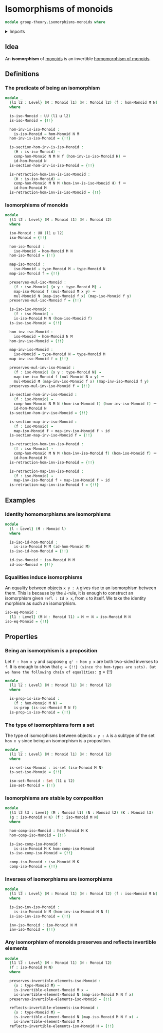 # Isomorphisms of monoids

```agda
module group-theory.isomorphisms-monoids where
```

<details><summary>Imports</summary>

```agda
open import category-theory.isomorphisms-in-large-precategories

open import foundation.function-types
open import foundation.homotopies
open import foundation.identity-types
open import foundation.propositions
open import foundation.sets
open import foundation.transport-along-identifications
open import foundation.universe-levels

open import group-theory.homomorphisms-monoids
open import group-theory.invertible-elements-monoids
open import group-theory.monoids
open import group-theory.precategory-of-monoids
```

</details>

## Idea

An **isomorphism** of [monoids](group-theory.monoids.md) is an invertible
[homomorphism of monoids](group-theory.homomorphisms-monoids.md).

## Definitions

### The predicate of being an isomorphism

```agda
module _
  {l1 l2 : Level} (M : Monoid l1) (N : Monoid l2) (f : hom-Monoid M N)
  where

  is-iso-Monoid : UU (l1 ⊔ l2)
  is-iso-Monoid = {!!}

  hom-inv-is-iso-Monoid :
    is-iso-Monoid → hom-Monoid N M
  hom-inv-is-iso-Monoid = {!!}

  is-section-hom-inv-is-iso-Monoid :
    (H : is-iso-Monoid) →
    comp-hom-Monoid N M N f (hom-inv-is-iso-Monoid H) ＝
    id-hom-Monoid N
  is-section-hom-inv-is-iso-Monoid = {!!}

  is-retraction-hom-inv-is-iso-Monoid :
    (H : is-iso-Monoid) →
    comp-hom-Monoid M N M (hom-inv-is-iso-Monoid H) f ＝
    id-hom-Monoid M
  is-retraction-hom-inv-is-iso-Monoid = {!!}
```

### Isomorphisms of monoids

```agda
module _
  {l1 l2 : Level} (M : Monoid l1) (N : Monoid l2)
  where

  iso-Monoid : UU (l1 ⊔ l2)
  iso-Monoid = {!!}

  hom-iso-Monoid :
    iso-Monoid → hom-Monoid M N
  hom-iso-Monoid = {!!}

  map-iso-Monoid :
    iso-Monoid → type-Monoid M → type-Monoid N
  map-iso-Monoid f = {!!}

  preserves-mul-iso-Monoid :
    (f : iso-Monoid) {x y : type-Monoid M} →
    map-iso-Monoid f (mul-Monoid M x y) ＝
    mul-Monoid N (map-iso-Monoid f x) (map-iso-Monoid f y)
  preserves-mul-iso-Monoid f = {!!}

  is-iso-iso-Monoid :
    (f : iso-Monoid) →
    is-iso-Monoid M N (hom-iso-Monoid f)
  is-iso-iso-Monoid = {!!}

  hom-inv-iso-Monoid :
    iso-Monoid → hom-Monoid N M
  hom-inv-iso-Monoid = {!!}

  map-inv-iso-Monoid :
    iso-Monoid → type-Monoid N → type-Monoid M
  map-inv-iso-Monoid f = {!!}

  preserves-mul-inv-iso-Monoid :
    (f : iso-Monoid) {x y : type-Monoid N} →
    map-inv-iso-Monoid f (mul-Monoid N x y) ＝
    mul-Monoid M (map-inv-iso-Monoid f x) (map-inv-iso-Monoid f y)
  preserves-mul-inv-iso-Monoid f = {!!}

  is-section-hom-inv-iso-Monoid :
    (f : iso-Monoid) →
    comp-hom-Monoid N M N (hom-iso-Monoid f) (hom-inv-iso-Monoid f) ＝
    id-hom-Monoid N
  is-section-hom-inv-iso-Monoid = {!!}

  is-section-map-inv-iso-Monoid :
    (f : iso-Monoid) →
    map-iso-Monoid f ∘ map-inv-iso-Monoid f ~ id
  is-section-map-inv-iso-Monoid f = {!!}

  is-retraction-hom-inv-iso-Monoid :
    (f : iso-Monoid) →
    comp-hom-Monoid M N M (hom-inv-iso-Monoid f) (hom-iso-Monoid f) ＝
    id-hom-Monoid M
  is-retraction-hom-inv-iso-Monoid = {!!}

  is-retraction-map-inv-iso-Monoid :
    (f : iso-Monoid) →
    map-inv-iso-Monoid f ∘ map-iso-Monoid f ~ id
  is-retraction-map-inv-iso-Monoid f = {!!}
```

## Examples

### Identity homomorphisms are isomorphisms

```agda
module _
  {l : Level} (M : Monoid l)
  where

  is-iso-id-hom-Monoid :
    is-iso-Monoid M M (id-hom-Monoid M)
  is-iso-id-hom-Monoid = {!!}

  id-iso-Monoid : iso-Monoid M M
  id-iso-Monoid = {!!}
```

### Equalities induce isomorphisms

An equality between objects `x y : A` gives rise to an isomorphism between them.
This is because by the J-rule, it is enough to construct an isomorphism given
`refl : Id x x`, from `x` to itself. We take the identity morphism as such an
isomorphism.

```agda
iso-eq-Monoid :
  {l1 : Level} (M N : Monoid l1) → M ＝ N → iso-Monoid M N
iso-eq-Monoid = {!!}
```

## Properties

### Being an isomorphism is a proposition

Let `f : hom x y` and suppose `g g' : hom y x` are both two-sided inverses to
`f`. It is enough to show that `g = {!!}
(since the hom-types are sets). But we have the following chain of equalities:
`g = {!!}

```agda
module _
  {l1 l2 : Level} (M : Monoid l1) (N : Monoid l2)
  where

  is-prop-is-iso-Monoid :
    (f : hom-Monoid M N) →
    is-prop (is-iso-Monoid M N f)
  is-prop-is-iso-Monoid = {!!}
```

### The type of isomorphisms form a set

The type of isomorphisms between objects `x y : A` is a subtype of the set
`hom x y` since being an isomorphism is a proposition.

```agda
module _
  {l1 l2 : Level} (M : Monoid l1) (N : Monoid l2)
  where

  is-set-iso-Monoid : is-set (iso-Monoid M N)
  is-set-iso-Monoid = {!!}

  iso-set-Monoid : Set (l1 ⊔ l2)
  iso-set-Monoid = {!!}
```

### Isomorphisms are stable by composition

```agda
module _
  {l1 l2 l3 : Level} (M : Monoid l1) (N : Monoid l2) (K : Monoid l3)
  (g : iso-Monoid N K) (f : iso-Monoid M N)
  where

  hom-comp-iso-Monoid : hom-Monoid M K
  hom-comp-iso-Monoid = {!!}

  is-iso-comp-iso-Monoid :
    is-iso-Monoid M K hom-comp-iso-Monoid
  is-iso-comp-iso-Monoid = {!!}

  comp-iso-Monoid : iso-Monoid M K
  comp-iso-Monoid = {!!}
```

### Inverses of isomorphisms are isomorphisms

```agda
module _
  {l1 l2 : Level} (M : Monoid l1) (N : Monoid l2) (f : iso-Monoid M N)
  where

  is-iso-inv-iso-Monoid :
    is-iso-Monoid N M (hom-inv-iso-Monoid M N f)
  is-iso-inv-iso-Monoid = {!!}

  inv-iso-Monoid : iso-Monoid N M
  inv-iso-Monoid = {!!}
```

### Any isomorphism of monoids preserves and reflects invertible elements

```agda
module _
  {l1 l2 : Level} (M : Monoid l1) (N : Monoid l2)
  (f : iso-Monoid M N)
  where

  preserves-invertible-elements-iso-Monoid :
    {x : type-Monoid M} →
    is-invertible-element-Monoid M x →
    is-invertible-element-Monoid N (map-iso-Monoid M N f x)
  preserves-invertible-elements-iso-Monoid = {!!}

  reflects-invertible-elements-iso-Monoid :
    {x : type-Monoid M} →
    is-invertible-element-Monoid N (map-iso-Monoid M N f x) →
    is-invertible-element-Monoid M x
  reflects-invertible-elements-iso-Monoid H = {!!}
```
